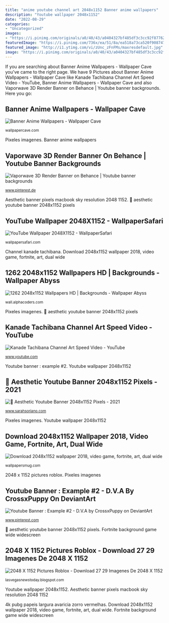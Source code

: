 ```yaml
---
title: "anime youtube channel art 2048x1152 Banner anime wallpapers"
description: "Youtube wallpaper 2048x1152"
date: "2022-08-29"
categories:
- "Uncategorized"
images:
- "https://i.pinimg.com/originals/a0/40/43/a0404327bf485df3c3cc92f877627167.jpg"
featuredImage: "https://i.pinimg.com/736x/ea/51/8a/ea518a73ca520f90874745eae4fba001.jpg"
featured_image: "http://i1.ytimg.com/vi/zUnc_zFnFMs/maxresdefault.jpg"
image: "https://i.pinimg.com/originals/a0/40/43/a0404327bf485df3c3cc92f877627167.jpg"
---
```


If you are searching about Banner Anime Wallpapers - Wallpaper Cave you've came to the right page. We have 9 Pictures about Banner Anime Wallpapers - Wallpaper Cave like Kanade Tachibana Channel Art Speed Video - YouTube, Banner Anime Wallpapers - Wallpaper Cave and also Vaporwave 3D Render Banner on Behance | Youtube banner backgrounds. Here you go:

## Banner Anime Wallpapers - Wallpaper Cave

![Banner Anime Wallpapers - Wallpaper Cave](https://wallpapercave.com/wp/wp6081430.jpg "4k pubg papeis largura avaricia zorro vermelhas")

<small>wallpapercave.com</small>

Pixeles imagenes. Banner anime wallpapers

## Vaporwave 3D Render Banner On Behance | Youtube Banner Backgrounds

![Vaporwave 3D Render Banner on Behance | Youtube banner backgrounds](https://i.pinimg.com/736x/ea/51/8a/ea518a73ca520f90874745eae4fba001.jpg "Pixeles imagenes")

<small>www.pinterest.de</small>

Aesthetic banner pixels macbook sky resolution 2048 1152. 🖤 aesthetic youtube banner 2048x1152 pixels

## YouTube Wallpaper 2048X1152 - WallpaperSafari

![YouTube Wallpaper 2048X1152 - WallpaperSafari](https://cdn.wallpapersafari.com/13/77/UDw3tq.jpg "1262 2048x1152 wallpapers hd")

<small>wallpapersafari.com</small>

Channel kanade tachibana. Download 2048x1152 wallpaper 2018, video game, fortnite, art, dual wide

## 1262 2048x1152 Wallpapers HD | Backgrounds - Wallpaper Abyss

![1262 2048x1152 Wallpapers HD | Backgrounds - Wallpaper Abyss](https://images7.alphacoders.com/503/503121.png "Youtube banner : example #2")

<small>wall.alphacoders.com</small>

Pixeles imagenes. 🖤 aesthetic youtube banner 2048x1152 pixels

## Kanade Tachibana Channel Art Speed Video - YouTube

![Kanade Tachibana Channel Art Speed Video - YouTube](http://i1.ytimg.com/vi/zUnc_zFnFMs/maxresdefault.jpg "Download 2048x1152 wallpaper 2018, video game, fortnite, art, dual wide")

<small>www.youtube.com</small>

Youtube banner : example #2. Youtube wallpaper 2048x1152

## 🖤 Aesthetic Youtube Banner 2048x1152 Pixels - 2021

![🖤 Aesthetic Youtube Banner 2048x1152 Pixels - 2021](https://i.pinimg.com/originals/a0/40/43/a0404327bf485df3c3cc92f877627167.jpg "Pixeles imagenes")

<small>www.sarahsoriano.com</small>

Pixeles imagenes. Youtube wallpaper 2048x1152

## Download 2048x1152 Wallpaper 2018, Video Game, Fortnite, Art, Dual Wide

![Download 2048x1152 wallpaper 2018, video game, fortnite, art, dual wide](https://wallpapersmug.com/download/2048x1152/b0fc04/2018-fortnite-art.jpg "Banner anime wallpapers")

<small>wallpapersmug.com</small>

2048 x 1152 pictures roblox. Pixeles imagenes

## Youtube Banner : Example #2 - D.V.A By CrossxPuppy On DeviantArt

![Youtube Banner : Example #2 - D.V.A by CrossxPuppy on DeviantArt](https://i.pinimg.com/originals/f5/b8/a1/f5b8a11998c7455e7a9ad673b8b3dfc4.jpg "Youtube wallpaper 2048x1152")

<small>www.pinterest.com</small>

🖤 aesthetic youtube banner 2048x1152 pixels. Fortnite background game wide widescreen

## 2048 X 1152 Pictures Roblox - Download 27 29 Imagenes De 2048 X 1152

![2048 X 1152 Pictures Roblox - Download 27 29 Imagenes De 2048 X 1152](https://lh6.googleusercontent.com/proxy/KAdwhOZZjWr_4-UPk1q7DuoeC-yJtNZ-H6upE9AeBiq1x7zuL20P9HbW_uSVDWf7vH701BtGOoiP-X5oKSX8Xt47jL6EwAYHTsCmA11c7ZquMWq-GrYFSe3dwsw2-34mVBdH1We-htRsYchiHGNwasUoaD0gj9J_7qX63gST98LHq-J6=w1200-h630-p-k-no-nu "Fortnite background game wide widescreen")

<small>lasvegasnewstoday.blogspot.com</small>

Youtube wallpaper 2048x1152. Aesthetic banner pixels macbook sky resolution 2048 1152

4k pubg papeis largura avaricia zorro vermelhas. Download 2048x1152 wallpaper 2018, video game, fortnite, art, dual wide. Fortnite background game wide widescreen
